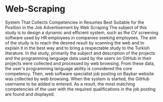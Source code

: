 # Web-Scraping
System That Collects Competencies in Resumes Best Suitable for the Position in the Job Advertisement by Web Scraping
The subject of this study is to design a dynamic and efficient system, such as the CV screening software used by HR employees in companies seeking employees. The aim of the study is to reach the desired result by scanning the web and to explain it in the best way and to bring a respectable study to the Turkish literature. In the study, primarily the subject and description of the projects and the programming language data used by the users on GitHub in their projects were collected and processed by web browsing. From these data, the user's programming language ability is considered the core competency. Then, web software specialist job posting on Baykar website was collected by web browsing. When the system is started, the GitHub username to be added is entered. As a result, the most matching competencies of the user with the required qualifications in the job posting are found and displayed.
